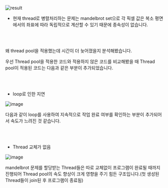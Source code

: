 ![result](https://github.com/audrb1999/CS149_assignment/assets/68139415/f9028005-7142-41f8-b72d-95aae7b59afa)

- 현재 thread로 병렬처리하는 문제는 mandelbrot set으로 각 픽셀 값은 복소 평면에서의 좌표에 따라 독립적으로 계산할 수 있기 때문에 종속성이 없습니다.

</br>
</br>

왜 thread pool을 적용했는데 시간이 더 늦어졌을지 분석해봤습니다.

우선 Thread pool을 적용한 코드와 적용하지 않은 코드를 비교해봤을 때 Thread pool이 적용된 코드는 다음과 같은 부분이 추가되었습니다.

</br>
</br>

- loop로 인한 지연

![image](https://github.com/audrb1999/CS149_assignment/assets/68139415/2af3b1fd-05cb-4a99-b006-c6202fbc17fe)

다음과 같이 loop를 사용하여 지속적으로 작업 완료 여부를 확인하는 부분이 추가되어서 속도가 느려진 것 같습니다. 

</br>
</br>

- Thread 교체가 없음

![image](https://github.com/audrb1999/CS149_assignment/assets/68139415/cc4b14fc-011f-41af-af02-57e2e4e8a95b)

mandelbrot 문제를 할당받는 Thread들은 따로 교체없이 프로그램이 완료될 때까지 진행되어 Thread pool의 속도 향상이 크게 영향을 주기 힘든 구조입니다.(첫 생성된 Thread들이 join된 후 프로그램이 종료됨)





